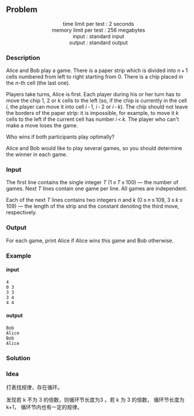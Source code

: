 ## Problem

<div align="center">time limit per test : 2 seconds<br>memory limit per test : 256 megabytes<br>input : standard input<br>output : standard output</div>

### Description

Alice and Bob play a game. There is a paper strip which is divided into *n* + 1 cells numbered from left to right starting from 0. There is a chip placed in the *n*-th cell (the last one).

Players take turns, Alice is first. Each player during his or her turn has to move the chip 1, 2 or *k* cells to the left (so, if the chip is currently in the cell *i*, the player can move it into cell *i* - 1, *i* - 2 or *i* - *k*). The chip should not leave the borders of the paper strip: it is impossible, for example, to move it *k* cells to the left if the current cell has number *i* < *k*. The player who can't make a move loses the game.

Who wins if both participants play optimally?

Alice and Bob would like to play several games, so you should determine the winner in each game.

### Input

The first line contains the single integer *T* (1 ≤ *T* ≤ 100) — the number of games. Next *T* lines contain one game per line. All games are independent.

Each of the next *T* lines contains two integers *n* and *k* (0 ≤ *n* ≤ 109, 3 ≤ *k* ≤ 109) — the length of the strip and the constant denoting the third move, respectively.

### Output

For each game, print Alice if Alice wins this game and Bob otherwise.

### Example

#### input

```
4
0 3
3 3
3 4
4 4
```

#### output

```
Bob
Alice
Bob
Alice
```

### Solution

### Idea

打表找规律，存在循环。

发现若 k 不为 3 的倍数，则循环节长度为3 。若 k 为 3 的倍数， 循环节长度为 k+1， 循环节内也有一定的规律。